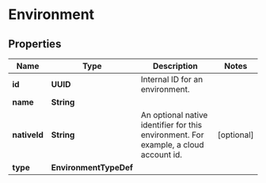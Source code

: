 

# Environment


## Properties

| Name | Type | Description | Notes |
|------------ | ------------- | ------------- | -------------|
|**id** | **UUID** | Internal ID for an environment. |  |
|**name** | **String** |  |  |
|**nativeId** | **String** | An optional native identifier for this environment. For example, a cloud account id. |  [optional] |
|**type** | **EnvironmentTypeDef** |  |  |



